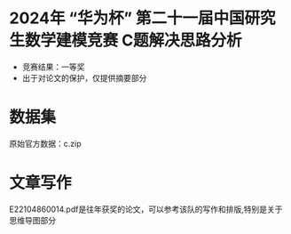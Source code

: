 # 2024年 “华为杯” 第二十一届中国研究生数学建模竞赛 C题解决思路分析
 
- 竞赛结果：一等奖
- 出于对论文的保护，仅提供摘要部分

 # 数据集
原始官方数据：c.zip

# 文章写作
E22104860014.pdf是往年获奖的论文，可以参考该队的写作和排版,特别是关于思维导图部分
